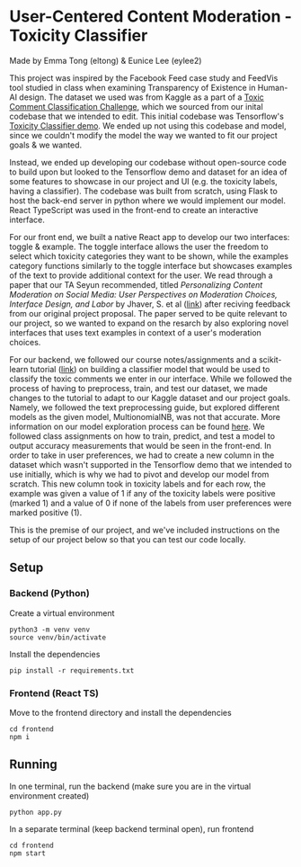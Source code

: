 # User-Centered Content Moderation - Toxicity Classifier
Made by Emma Tong (eltong) & Eunice Lee (eylee2)

This project was inspired by the Facebook Feed case study and FeedVis tool studied in class when examining Transparency of Existence in Human-AI design. 
The dataset we used was from Kaggle as a part of a [Toxic Comment Classification Challenge](https://www.kaggle.com/c/jigsaw-toxic-comment-classification-challenge/overview), which we sourced from our inital codebase that we intended to edit. This initial codebase was Tensorflow's [Toxicity Classifier demo](https://github.com/tensorflow/tfjs-models/tree/master/toxicity/demo). We ended up not using this codebase and model, since we couldn't modify the model the way we wanted to fit our project goals & we wanted. 

Instead, we ended up developing our codebase without open-source code to build upon but looked to the Tensorflow demo and dataset for an idea of some features to showcase in our project and UI (e.g. the toxicity labels, having a classifier). The codebase was built from scratch, using Flask to host the back-end server in python where we would implement our model. React TypeScript was used in the front-end to create an interactive interface.

For our front end, we built a native React app to develop our two interfaces: toggle & example. The toggle interface allows the user the freedom to select which toxicity categories they want to be shown, while the examples category functions similarly to the toggle interface but showcases examples of the text to provide additional context for the user. 
We read through a paper that our TA Seyun recommended, titled _Personalizing Content Moderation on Social Media: User Perspectives on Moderation Choices, Interface Design, and Labor_ by Jhaver, S. et al ([link](https://arxiv.org/abs/2305.10374)) after reciving feedback from our original project proposal. The paper served to be quite relevant to our project, so we wanted to expand on the resarch by also exploring novel interfaces that uses text examples in context of a user's moderation choices. 

For our backend, we followed our course notes/assignments and a scikit-learn tutorial ([link](https://scikit-learn.org/1.4/tutorial/text_analytics/working_with_text_data.html)) on building a classifier model that would be used to classify the toxic comments we enter in our interface. While we followed the process of having to preprocess, train, and test our dataset, we made changes to the tutorial to adapt to our Kaggle dataset and our project goals. Namely, we followed the text preprocessing guide, but explored different models as the given model, MultionomialNB, was not that accurate. More information on our model exploration process can be found [here](evaluation.md). We followed class assignments on how to train, predict, and test a model to output accuracy measurements that would be seen in the front-end. In order to take in user preferences, we had to create a new column in the dataset which wasn't supported in the Tensorflow demo that we intended to use initially, which is why we had to pivot and develop our model from scratch. This new column took in toxicity labels and for each row, the example was given a value of 1 if any of the toxicity labels were positive (marked 1) and a value of 0 if none of the labels from user preferences were marked positive (1).

This is the premise of our project, and we've included instructions on the setup of our project below so that you can test our code locally. 


## Setup
### Backend (Python)
Create a virtual environment
```
python3 -m venv venv
source venv/bin/activate
```

Install the dependencies
```
pip install -r requirements.txt
```

### Frontend (React TS)
Move to the frontend directory and install the dependencies
```
cd frontend
npm i
```

## Running
In one terminal, run the backend (make sure you are in the virtual environment created)
```
python app.py
```

In a separate terminal (keep backend terminal open), run frontend
```
cd frontend
npm start
```
